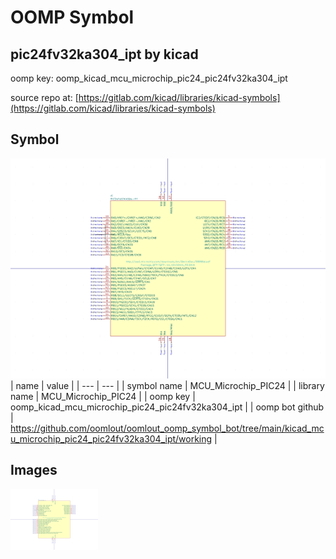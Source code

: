 # OOMP Symbol  
## pic24fv32ka304_ipt  by kicad  
  
oomp key: oomp_kicad_mcu_microchip_pic24_pic24fv32ka304_ipt  
  
source repo at: [https://gitlab.com/kicad/libraries/kicad-symbols](https://gitlab.com/kicad/libraries/kicad-symbols)  
## Symbol  
  
[![working.png](working_600.png)](working.png)  
| name | value | 
| --- | --- | 
| symbol name | MCU_Microchip_PIC24 | 
| library name | MCU_Microchip_PIC24 | 
| oomp key | oomp_kicad_mcu_microchip_pic24_pic24fv32ka304_ipt | 
| oomp bot github | https://github.com/oomlout/oomlout_oomp_symbol_bot/tree/main/kicad_mcu_microchip_pic24_pic24fv32ka304_ipt/working | 
## Images  
  
[![working.png](working_140.png)](working.png)  

